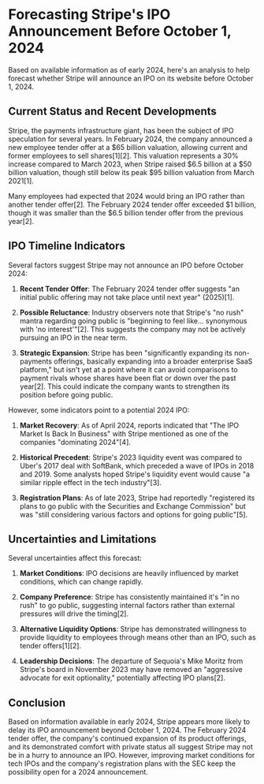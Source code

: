 # Forecasting Stripe's IPO Announcement Before October 1, 2024

Based on available information as of early 2024, here's an analysis to help forecast whether Stripe will announce an IPO on its website before October 1, 2024.

## Current Status and Recent Developments

Stripe, the payments infrastructure giant, has been the subject of IPO speculation for several years. In February 2024, the company announced a new employee tender offer at a $65 billion valuation, allowing current and former employees to sell shares[1][2]. This valuation represents a 30% increase compared to March 2023, when Stripe raised $6.5 billion at a $50 billion valuation, though still below its peak $95 billion valuation from March 2021[1].

Many employees had expected that 2024 would bring an IPO rather than another tender offer[2]. The February 2024 tender offer exceeded $1 billion, though it was smaller than the $6.5 billion tender offer from the previous year[2].

## IPO Timeline Indicators

Several factors suggest Stripe may not announce an IPO before October 2024:

1. **Recent Tender Offer**: The February 2024 tender offer suggests "an initial public offering may not take place until next year" (2025)[1].

2. **Possible Reluctance**: Industry observers note that Stripe's "no rush" mantra regarding going public is "beginning to feel like... synonymous with 'no interest'"[2]. This suggests the company may not be actively pursuing an IPO in the near term.

3. **Strategic Expansion**: Stripe has been "significantly expanding its non-payments offerings, basically expanding into a broader enterprise SaaS platform," but isn't yet at a point where it can avoid comparisons to payment rivals whose shares have been flat or down over the past year[2]. This could indicate the company wants to strengthen its position before going public.

However, some indicators point to a potential 2024 IPO:

1. **Market Recovery**: As of April 2024, reports indicated that "The IPO Market Is Back In Business" with Stripe mentioned as one of the companies "dominating 2024"[4].

2. **Historical Precedent**: Stripe's 2023 liquidity event was compared to Uber's 2017 deal with SoftBank, which preceded a wave of IPOs in 2018 and 2019. Some analysts hoped Stripe's liquidity event would cause "a similar ripple effect in the tech industry"[3].

3. **Registration Plans**: As of late 2023, Stripe had reportedly "registered its plans to go public with the Securities and Exchange Commission" but was "still considering various factors and options for going public"[5].

## Uncertainties and Limitations

Several uncertainties affect this forecast:

1. **Market Conditions**: IPO decisions are heavily influenced by market conditions, which can change rapidly.

2. **Company Preference**: Stripe has consistently maintained it's "in no rush" to go public, suggesting internal factors rather than external pressures will drive the timing[2].

3. **Alternative Liquidity Options**: Stripe has demonstrated willingness to provide liquidity to employees through means other than an IPO, such as tender offers[1][2].

4. **Leadership Decisions**: The departure of Sequoia's Mike Moritz from Stripe's board in November 2023 may have removed an "aggressive advocate for exit optionality," potentially affecting IPO plans[2].

## Conclusion

Based on information available in early 2024, Stripe appears more likely to delay its IPO announcement beyond October 1, 2024. The February 2024 tender offer, the company's continued expansion of its product offerings, and its demonstrated comfort with private status all suggest Stripe may not be in a hurry to announce an IPO. However, improving market conditions for tech IPOs and the company's registration plans with the SEC keep the possibility open for a 2024 announcement.